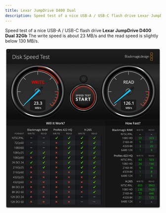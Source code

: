 ```yaml
---
title: Lexar JumpDrive D400 Dual
description: Speed test of a nice USB-A / USB-C flash drive Lexar JumpDrive D400 Dual 32Gb
---
```


Speed test of a nice USB-A / USB-C flash drive **Lexar JumpDrive D400 Dual 32Gb**
The write speed is about 23 MB/s and the read speed is slightly below 130 MB/s.


![USB Flash Lexar JumpDrive D400 Dual](Lexar_JumpDrive_D400_Dual.png)
